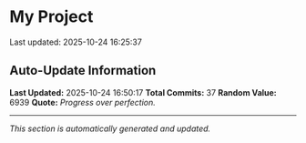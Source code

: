 # My Project


Last updated: 2025-10-24 16:25:37












































































































































































































































































































































































































































## Auto-Update Information

**Last Updated:** 2025-10-24 16:50:17
**Total Commits:** 37
**Random Value:** 6939
**Quote:** _Progress over perfection._

---
_This section is automatically generated and updated._
